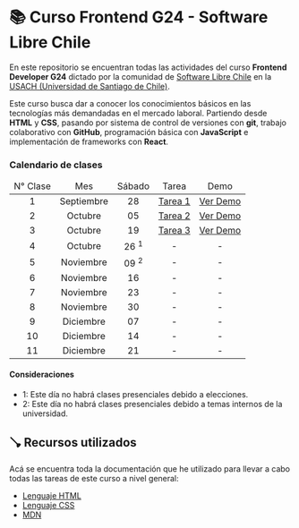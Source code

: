 # 📚 Curso Frontend G24 - Software Libre Chile

En este repositorio se encuentran todas las actividades del curso **Frontend Developer G24** dictado por la comunidad de [Software Libre Chile](https://www.softwarelibrechile.cl/) en la [USACH (Universidad de Santiago de Chile)](https://www.usach.cl/).

Este curso busca dar a conocer los conocimientos básicos en las tecnologías más demandadas en el mercado laboral. Partiendo desde **HTML** y **CSS**, pasando por sistema de control de versiones con **git**, trabajo colaborativo con **GitHub**, programación básica con **JavaScript** e implementación de frameworks con **React**.

### Calendario de clases

<table align="center">
  <thead>
    <tr>
      <td align="center">N° Clase</td>
      <td align="center">Mes</td>
      <td align="center">Sábado</td>
      <td align="center">Tarea</td>
      <td align="center">Demo</td>
    </tr>
  </thead>
  <tbody>
    <tr>
      <td align="center">1</td>
      <td align="center">Septiembre</td>
      <td align="center">28</td>
      <td align="center"><a href="/tareas/tarea-01/">Tarea 1</a></td>
      <td align="center"><a href="https://odracirdev.github.io/curso-g24/tarea-01/index.html">Ver Demo</a></td>
    </tr>
    <tr>
      <td align="center">2</td>
      <td align="center">Octubre</td>
      <td align="center">05</td>
      <td align="center"><a href="/tareas/tarea-02/">Tarea 2</a></td>
      <td align="center"><a href="https://odracirdev.github.io/curso-g24/tarea-02/index.html">Ver Demo</a></td>
    </tr>
    <tr>
      <td align="center">3</td>
      <td align="center">Octubre</td>
      <td align="center">19</td>
      <td align="center"><a href="/tareas/tarea-03/">Tarea 3</a></td>
      <td align="center"><a href="https://odracirdev.github.io/curso-g24/tarea-03/index.html">Ver Demo</a></td>
    </tr>
    <tr>
      <td align="center">4</td>
      <td align="center">Octubre</td>
      <td align="center">26 <sup>1</sup></td>
      <td align="center">-</td>
      <td align="center">-</td>
    </tr>
    <tr>
      <td align="center">5</td>
      <td align="center">Noviembre</td>
      <td align="center">09 <sup>2</sup></td>
      <td align="center">-</td>
      <td align="center">-</td>
    </tr>
    <tr>
      <td align="center">6</td>
      <td align="center">Noviembre</td>
      <td align="center">16</td>
      <td align="center">-</td>
      <td align="center">-</td>
    </tr>
    <tr>
      <td align="center">7</td>
      <td align="center">Noviembre</td>
      <td align="center">23</td>
      <td align="center">-</td>
      <td align="center">-</td>
    </tr>
    <tr>
      <td align="center">8</td>
      <td align="center">Noviembre</td>
      <td align="center">30</td>
      <td align="center">-</td>
      <td align="center">-</td>
    </tr>
    <tr>
      <td align="center">9</td>
      <td align="center">Diciembre</td>
      <td align="center">07</td>
      <td align="center">-</td>
      <td align="center">-</td>
    </tr>
    <tr>
      <td align="center">10</td>
      <td align="center">Diciembre</td>
      <td align="center">14</td>
      <td align="center">-</td>
      <td align="center">-</td>
    </tr>
    <tr>
      <td align="center">11</td>
      <td align="center">Diciembre</td>
      <td align="center">21</td>
      <td align="center">-</td>
      <td align="center">-</td>
    </tr>
  </tbody>
</table>

#### Consideraciones

- 1: Este día no habrá clases presenciales debido a elecciones.
- 2: Este día no habrá clases presenciales debido a temas internos de la universidad.

## 🪠 Recursos utilizados

Acá se encuentra toda la documentación que he utilizado para llevar a cabo todas las tareas de este curso a nivel general:

- [Lenguaje HTML](https://lenguajehtml.com/html)
- [Lenguaje CSS](https://lenguajehtml.com/html)
- [MDN](https://developer.mozilla.org/es/docs/Learn)
